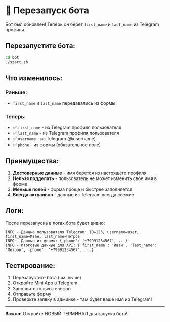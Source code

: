 # 🔄 Перезапуск бота

Бот был обновлен! Теперь он берет `first_name` и `last_name` из Telegram профиля.

## Перезапустите бота:

```bash
cd bot
./start.sh
```

## Что изменилось:

### Раньше:
- `first_name` и `last_name` передавались из формы

### Теперь:
- ✅ `first_name` - из Telegram профиля пользователя
- ✅ `last_name` - из Telegram профиля пользователя  
- ✅ `username` - из Telegram (@username)
- ✅ `phone` - из формы (обязательное поле)

## Преимущества:

1. **Достоверные данные** - имя берется из настоящего профиля
2. **Нельзя подделать** - пользователь не может изменить свое имя в форме
3. **Меньше полей** - форма проще и быстрее заполняется
4. **Всегда актуально** - данные из Telegram всегда свежие

## Логи:

После перезапуска в логах бота будет видно:

```
INFO - Данные пользователя Telegram: ID=123, username=user, first_name=Иван, last_name=Петров
INFO - Данные из формы: {'phone': '+79991234567', ...}
INFO - Итоговые данные для API: {'first_name': 'Иван', 'last_name': 'Петров', 'phone': '+79991234567', ...}
```

## Тестирование:

1. Перезапустите бота (см. выше)
2. Откройте Mini App в Telegram
3. Заполните только телефон
4. Отправьте форму
5. Проверьте заявку в админке - там будет ваше имя из Telegram!

---

**Важно:** Откройте НОВЫЙ ТЕРМИНАЛ для запуска бота!
